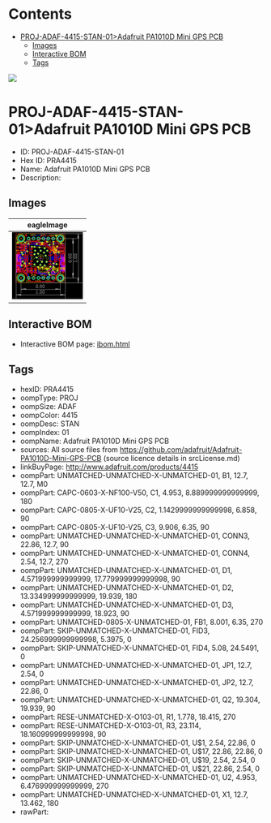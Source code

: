 



Contents
========

* [PROJ-ADAF-4415-STAN-01>Adafruit PA1010D Mini GPS PCB](#proj-adaf-4415-stan-01adafruit-pa1010d-mini-gps-pcb)
	* [Images](#images)
	* [Interactive BOM](#interactive-bom)
	* [Tags](#tags)
  
![][im]
# PROJ-ADAF-4415-STAN-01>Adafruit PA1010D Mini GPS PCB

- ID: PROJ-ADAF-4415-STAN-01
- Hex ID: PRA4415
- Name: Adafruit PA1010D Mini GPS PCB
- Description: 

## Images
  
  

|eagleImage|
| :---: |
|[![eagleImage](eagleImage_140.png)](eagleImage_600.png)|

## Interactive BOM

- Interactive BOM page: [ibom.html](kicad/bom/ibom.html)

## Tags

- hexID: PRA4415
- oompType: PROJ
- oompSize: ADAF
- oompColor: 4415
- oompDesc: STAN
- oompIndex: 01
- oompName: Adafruit PA1010D Mini GPS PCB
- sources: All source files from https://github.com/adafruit/Adafruit-PA1010D-Mini-GPS-PCB (source licence details in srcLicense.md)
- linkBuyPage: http://www.adafruit.com/products/4415
- oompPart: UNMATCHED-UNMATCHED-X-UNMATCHED-01, B1, 12.7, 12.7, M0
- oompPart: CAPC-0603-X-NF100-V50, C1, 4.953, 8.889999999999999, 180
- oompPart: CAPC-0805-X-UF10-V25, C2, 1.1429999999999998, 6.858, 90
- oompPart: CAPC-0805-X-UF10-V25, C3, 9.906, 6.35, 90
- oompPart: UNMATCHED-UNMATCHED-X-UNMATCHED-01, CONN3, 22.86, 12.7, 90
- oompPart: UNMATCHED-UNMATCHED-X-UNMATCHED-01, CONN4, 2.54, 12.7, 270
- oompPart: UNMATCHED-UNMATCHED-X-UNMATCHED-01, D1, 4.571999999999999, 17.779999999999998, 90
- oompPart: UNMATCHED-UNMATCHED-X-UNMATCHED-01, D2, 13.334999999999999, 19.939, 180
- oompPart: UNMATCHED-UNMATCHED-X-UNMATCHED-01, D3, 4.571999999999999, 18.923, 90
- oompPart: UNMATCHED-0805-X-UNMATCHED-01, FB1, 8.001, 6.35, 270
- oompPart: SKIP-UNMATCHED-X-UNMATCHED-01, FID3, 24.256999999999998, 5.3975, 0
- oompPart: SKIP-UNMATCHED-X-UNMATCHED-01, FID4, 5.08, 24.5491, 0
- oompPart: UNMATCHED-UNMATCHED-X-UNMATCHED-01, JP1, 12.7, 2.54, 0
- oompPart: UNMATCHED-UNMATCHED-X-UNMATCHED-01, JP2, 12.7, 22.86, 0
- oompPart: UNMATCHED-UNMATCHED-X-UNMATCHED-01, Q2, 19.304, 19.939, 90
- oompPart: RESE-UNMATCHED-X-O103-01, R1, 1.778, 18.415, 270
- oompPart: RESE-UNMATCHED-X-O103-01, R3, 23.114, 18.160999999999998, 90
- oompPart: SKIP-UNMATCHED-X-UNMATCHED-01, U$1, 2.54, 22.86, 0
- oompPart: SKIP-UNMATCHED-X-UNMATCHED-01, U$17, 22.86, 22.86, 0
- oompPart: SKIP-UNMATCHED-X-UNMATCHED-01, U$19, 2.54, 2.54, 0
- oompPart: SKIP-UNMATCHED-X-UNMATCHED-01, U$21, 22.86, 2.54, 0
- oompPart: UNMATCHED-UNMATCHED-X-UNMATCHED-01, U2, 4.953, 6.476999999999999, 270
- oompPart: UNMATCHED-UNMATCHED-X-UNMATCHED-01, X1, 12.7, 13.462, 180
- rawPart: 



[im]: eagleImage_450.png
